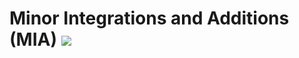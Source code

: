 # Minor Integrations and Additions (MIA) [![](http://cf.way2muchnoise.eu/full_358821_downloads.svg)](https://minecraft.curseforge.com/projects/358821)

